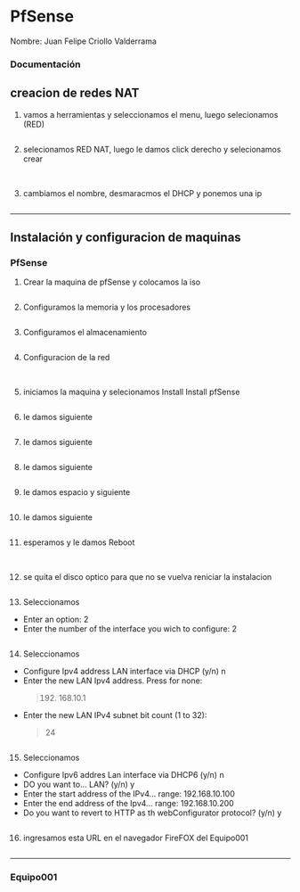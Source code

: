 # PfSense
Nombre: Juan Felipe Criollo Valderrama
### Documentación

## creacion de redes NAT

1. vamos a herramientas y seleccionamos el menu, luego selecionamos (RED)
<img src="Paso_r1.png" alt="">

2. selecionamos RED NAT, luego le damos click derecho y selecionamos crear
<img src="Paso_r2.png" alt="">

<img src="Paso_r3.png" alt="">

3. cambiamos el nombre, desmaracmos el DHCP y ponemos una ip
<img src="redes2.png" alt="">

---
   
## Instalación y configuracion de maquinas 
###  PfSense

1. Crear la maquina de pfSense y colocamos la iso
<img src="maquina1.png" alt="">

2. Configuramos la memoria  y los procesadores
<img src="maquina2.png" alt="">

3. Configuramos el almacenamiento
<img src="maquina3.png" alt="">

4. Configuracion de la red
<img src="redes1.png" alt="">
<img src="redes3.png" alt="">

5. iniciamos la maquina y  selecionamos Install Install pfSense
<img src="Paso1.png" alt="">

6. le damos siguiente
<img src="Paso2.png" alt="">

7. le damos siguiente
<img src="Paso3.png" alt="">

8. le damos siguiente
<img src="Paso4.png" alt="">

9. le damos espacio y siguiente
<img src="Paso5.png" alt="">

10. le damos siguiente
<img src="Paso6.png" alt="">

11. esperamos y le damos Reboot
<img src="Paso7.png" alt="">
<img src="Paso8.png" alt="">

12. se quita el disco optico para que no se vuelva reniciar la instalacion
<img src="Paso9.png" alt="">

13. Seleccionamos 
* Enter an option: 2
* Enter the number of the interface you wich to configure: 2
<img src="Paso10.png" alt="">

14. Seleccionamos
* Configure Ipv4 address LAN interface via DHCP (y/n) n
* Enter the new LAN Ipv4 address. Press <ENTER> for none:
  > 192. 168.10.1
* Enter the new LAN IPv4 subnet bit count (1 to 32):
  > 24
<img src="Paso11.png" alt="">

15. Seleccionamos
* Configure Ipv6 addres Lan interface via DHCP6 (y/n) n
* DO you  want to... LAN? (y/n) y
* Enter the start address of the IPv4... range: 192.168.10.100
* Enter the end address of the Ipv4... range: 192.168.10.200
* Do you want to revert to HTTP as th webConfigurator protocol? (y/n) y
<img src="Paso12.png" alt="">

16. ingresamos esta URL en el navegador FireFOX del Equipo001
<img src="Paso13.png" alt="">

---

### Equipo001

